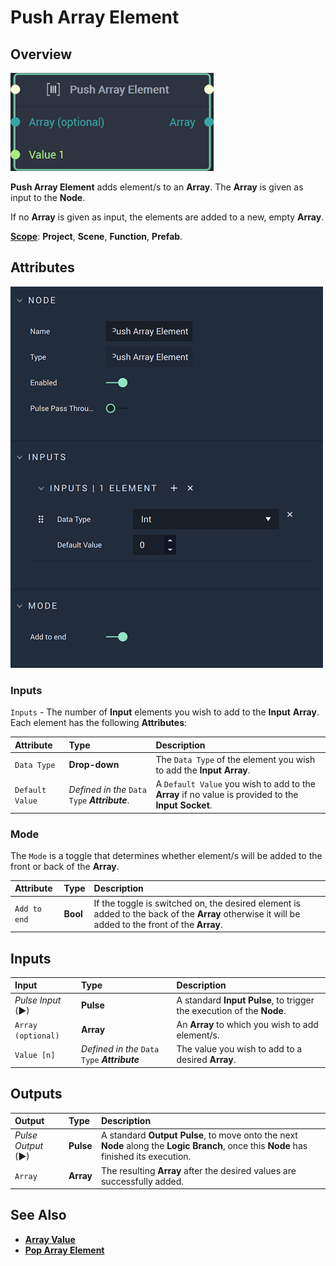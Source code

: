 # Push Array Element

## Overview

![The Push Array Element Node.](../../.gitbook/assets/pusharrayelementnode20241.png)

**Push Array Element** adds element/s to an **Array**. The **Array** is given as input to the **Node**.

If no **Array** is given as input, the elements are added to a new, empty **Array**.

[**Scope**](../overview.md#scopes): **Project**, **Scene**, **Function**, **Prefab**.

## Attributes

![The Push Array Element Node Attributes](../../.gitbook/assets/pusharrayelementattributes.png)

### Inputs

`Inputs` - The number of **Input** elements you wish to add to the **Input** **Array**. Each element has the following **Attributes**:

| Attribute | Type | Description |
| :--- | :--- | :--- |
| `Data Type` | **Drop-down** | The `Data Type` of the element you wish to add the **Input** **Array**. |
| `Default Value` | _Defined in the_ `Data Type` _**Attribute**_. | A `Default Value` you wish to add to the **Array** if no value is provided to the **Input** **Socket**. |

### Mode

The `Mode` is a toggle that determines whether element/s will be added to the front or back of the **Array**.

| Attribute | Type | Description |
| :--- | :--- | :--- |
| `Add to end` | **Bool** | If the toggle is switched on, the desired element is added to the back of the **Array** otherwise it will be added to the front of the **Array**. |

## Inputs

| Input | Type | Description |
| :--- | :--- | :--- |
| _Pulse Input_ \(►\) | **Pulse** | A standard **Input Pulse**, to trigger the execution of the **Node**. |
| `Array (optional)` | **Array** | An **Array** to which you wish to add element/s. |
| `Value [n]` | _Defined in the_ `Data Type` _**Attribute**_ | The value you wish to add to a desired **Array**. |

## Outputs

| Output | Type | Description |
| :--- | :--- | :--- |
| _Pulse Output_ \(►\) | **Pulse** | A standard **Output Pulse**, to move onto the next **Node** along the **Logic Branch**, once this **Node** has finished its execution. |
| `Array` | **Array** | The resulting **Array** after the desired values are successfully added. |

## See Also

* [**Array Value**](array-value.md)
* [**Pop Array Element**](pop-array-element.md)

